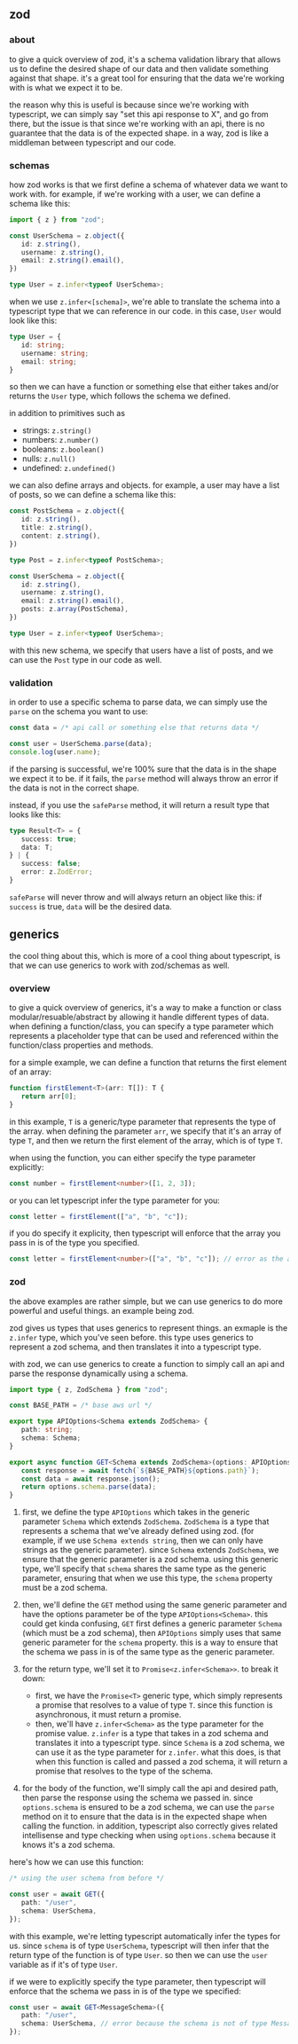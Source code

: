 ## zod

### about

to give a quick overview of zod, it's a schema validation library that allows us to define the desired shape of our data and then validate something against that shape. it's a great tool for ensuring that the data we're working with is what we expect it to be.

the reason why this is useful is because since we're working with typescript, we can simply say "set this api response to X", and go from there, but the issue is that since we're working with an api, there is no guarantee that the data is of the expected shape. in a way, zod is like a middleman between typescript and our code.

### schemas

how zod works is that we first define a schema of whatever data we want to work with. for example, if we're working with a user, we can define a schema like this:

```ts
import { z } from "zod";

const UserSchema = z.object({
   id: z.string(),
   username: z.string(),
   email: z.string().email(),
})

type User = z.infer<typeof UserSchema>;
```

when we use `z.infer<[schema]>`, we're able to translate the schema into a typescript type that we can reference in our code. in this case, `User` would look like this:

```ts
type User = {
   id: string;
   username: string;
   email: string;
}
```

so then we can have a function or something else that either takes and/or returns the `User` type, which follows the schema we defined.

in addition to primitives such as

   -  strings: `z.string()`
   -  numbers: `z.number()`
   -  booleans: `z.boolean()`
   -  nulls: `z.null()`
   -  undefined: `z.undefined()`

we can also define arrays and objects. for example, a user may have a list of posts, so we can define a schema like this:

```ts
const PostSchema = z.object({
   id: z.string(),
   title: z.string(),
   content: z.string(),
})

type Post = z.infer<typeof PostSchema>;

const UserSchema = z.object({
   id: z.string(),
   username: z.string(),
   email: z.string().email(),
   posts: z.array(PostSchema),
})

type User = z.infer<typeof UserSchema>;
```

with this new schema, we specify that users have a list of posts, and we can use the `Post` type in our code as well.

### validation

in order to use a specific schema to parse data, we can simply use the `parse` on the schema you want to use:

```ts
const data = /* api call or something else that returns data */

const user = UserSchema.parse(data);
console.log(user.name);
```

if the parsing is successful, we're 100% sure that the data is in the shape we expect it to be. if it fails, the `parse` method will always throw an error if the data is not in the correct shape.

instead, if you use the `safeParse` method, it will return a result type that looks like this:

```ts
type Result<T> = {
   success: true;
   data: T;
} | {
   success: false;
   error: z.ZodError;
}
```

`safeParse` will never throw and will always return an object like this: if `success` is true, `data` will be the desired data.

## generics

the cool thing about this, which is more of a cool thing about typescript, is that we can use generics to work with zod/schemas as well.

### overview

to give a quick overview of generics, it's a way to make a function or class modular/resuable/abstract by allowing it handle different types of data. when defining a function/class, you can specify a type parameter which represents a placeholder type that can be used and referenced within the function/class properties and methods.

for a simple example, we can define a function that returns the first element of an array:

```ts
function firstElement<T>(arr: T[]): T {
   return arr[0];
}
```

in this example, `T` is a generic/type parameter that represents the type of the array. when defining the parameter `arr`, we specify that it's an array of type `T`, and then we return the first element of the array, which is of type `T`.

when using the function, you can either specify the type parameter explicitly:

```ts
const number = firstElement<number>([1, 2, 3]);
```

or you can let typescript infer the type parameter for you:

```ts
const letter = firstElement(["a", "b", "c"]);
```

if you do specify it explicity, then typescript will enforce that the array you pass in is of the type you specified.

```ts
const letter = firstElement<number>(["a", "b", "c"]); // error as the array is not a number array
```

### zod

the above examples are rather simple, but we can use generics to do more powerful and useful things. an example being zod.

zod gives us types that uses generics to represent things. an exmaple is the `z.infer` type, which you've seen before. this type uses generics to represent a zod schema, and then translates it into a typescript type.

with zod, we can use generics to create a function to simply call an api and parse the response dynamically using a schema.

```ts
import type { z, ZodSchema } from "zod";

const BASE_PATH = /* base aws url */

export type APIOptions<Schema extends ZodSchema> {
   path: string;
   schema: Schema;
}

export async function GET<Schema extends ZodSchema>(options: APIOptions<Schema>): Promise<z.infer<Schema>> {
   const response = await fetch(`${BASE_PATH}${options.path}`);
   const data = await response.json();
   return options.schema.parse(data);
}
```

1. first, we define the type `APIOptions` which takes in the generic parameter `Schema` which extends `ZodSchema`. `ZodSchema` is a type that represents a schema that we've already defined using zod. (for example, if we use `Schema extends string`, then we can only have strings as the generic parameter). since `Schema` extends `ZodSchema`, we ensure that the generic parameter is a zod schema. using this generic type, we'll specify that `schema` shares the same type as the generic parameter, ensuring that when we use this type, the `schema` property must be a zod schema.

2. then, we'll define the `GET` method using the same generic parameter and have the options parameter be of the type `APIOptions<Schema>`. this could get kinda confusing, `GET` first defines a generic parameter `Schema` (which must be a zod schema), then `APIOptions` simply uses that same generic parameter for the `schema` property. this is a way to ensure that the schema we pass in is of the same type as the generic parameter.

3. for the return type, we'll set it to `Promise<z.infer<Schema>>`. to break it down:
   - first, we have the `Promise<T>` generic type, which simply represents a promise that resolves to a value of type `T`. since this function is asynchronous, it must return a promise.
   - then, we'll have `z.infer<Schema>` as the type parameter for the promise value. `z.infer` is a type that takes in a zod schema and translates it into a typescript type. since `Schema` is a zod schema, we can use it as the type parameter for `z.infer`. what this does, is that when this function is called and passed a zod schema, it will return a promise that resolves to the type of the schema.

4. for the body of the function, we'll simply call the api and desired path, then parse the response using the schema we passed in. since `options.schema` is ensured to be a zod schema, we can use the `parse` method on it to ensure that the data is in the expected shape when calling the function. in addition, typescript also correctly gives related intellisense and type checking when using `options.schema` because it knows it's a zod schema.

here's how we can use this function:

```ts
/* using the user schema from before */

const user = await GET({
   path: "/user",
   schema: UserSchema,
});
```

with this example, we're letting typescript automatically infer the types for us. since `schema` is of type `UserSchema`, typescript will then infer that the return type of the function is of type `User`. so then we can use the `user` variable as if it's of type `User`.

if we were to explicitly specify the type parameter, then typescript will enforce that the schema we pass in is of the type we specified:

```ts
const user = await GET<MessageSchema>({
   path: "/user",
   schema: UserSchema, // error because the schema is not of type MessageSchema
});
```